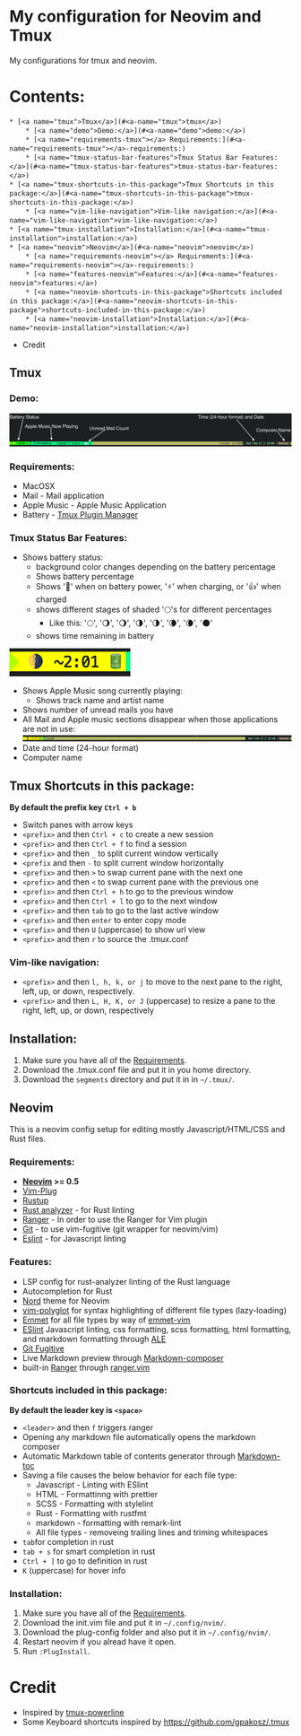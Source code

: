 # My configuration for Neovim and Tmux
My configurations for tmux and neovim.
# Contents:

<!-- vim-markdown-toc Marked -->

	* [<a name="tmux">Tmux</a>](#<a-name="tmux">tmux</a>)
		* [<a name="demo">Demo:</a>](#<a-name="demo">demo:</a>)
		* [<a name="requirements-tmux"></a> Requirements:](#<a-name="requirements-tmux"></a>-requirements:)
		* [<a name="tmux-status-bar-features">Tmux Status Bar Features:</a>](#<a-name="tmux-status-bar-features">tmux-status-bar-features:</a>)
	* [<a name="tmux-shortcuts-in-this-package">Tmux Shortcuts in this package:</a>](#<a-name="tmux-shortcuts-in-this-package">tmux-shortcuts-in-this-package:</a>)
		* [<a name="vim-like-navigation">Vim-like navigation:</a>](#<a-name="vim-like-navigation">vim-like-navigation:</a>)
	* [<a name="tmux-installation">Installation:</a>](#<a-name="tmux-installation">installation:</a>)
	* [<a name="neovim">Neovim</a>](#<a-name="neovim">neovim</a>)
		* [<a name="requirements-neovim"></a> Requirements:](#<a-name="requirements-neovim"></a>-requirements:)
		* [<a name="features-neovim">Features:</a>](#<a-name="features-neovim">features:</a>)
		* [<a name="neovim-shortcuts-in-this-package">Shortcuts included in this package:</a>](#<a-name="neovim-shortcuts-in-this-package">shortcuts-included-in-this-package:</a>)
		* [<a name="neovim-installation">Installation:</a>](#<a-name="neovim-installation">installation:</a>)
* [<a name="credit">Credit</a>](#<a-name="credit">credit</a>)

<!-- vim-markdown-toc -->
## <a name="tmux">Tmux</a>
### <a name="demo">Demo:</a>
![Tmux Status Bar image](images/tmux-status-bar-demo.png)
### <a name="requirements-tmux"></a> Requirements:
* MacOSX
* Mail - Mail application
* Apple Music - Apple Music Application
* Battery - <a href="https://github.com/tmux-plugins/tpm" target="_blank">Tmux Plugin Manager</a>
### <a name="tmux-status-bar-features">Tmux Status Bar Features:</a>
* Shows battery status:
	* background color changes depending on the battery percentage
	* Shows battery percentage
	* Shows '🔋' when on battery power, '⚡' when charging, or '👍' when charged
	* shows different stages of shaded '🌕's for different percentages
		* Like this: '🌕', '🌖', '🌖', '🌗', '🌗', '🌘', '🌘', '🌑'
	* shows time remaining in battery

![Tmux Status Bar with drained battery power](images/tmux-status-bar-drained.png)
* Shows Apple Music song currently playing:
	* Shows track name and artist name
* Shows number of unread mails you have
* All Mail and Apple music sections disappear when those applications are not in use:
![Tmux Status Bar with no sections](images/tmux-status-bar-no-sections.png)
* Date and time (24-hour format)
* Computer name

## <a name="tmux-shortcuts-in-this-package">Tmux Shortcuts in this package:</a>
**By default the prefix key ``Ctrl + b``**
* Switch panes with arrow keys
* ``<prefix>`` and then ``Ctrl + c`` to create a new session
* ``<prefix>`` and then ``Ctrl + f`` to find a session
* ``<prefix>`` and then ``_`` to split current window vertically
* ``<prefix`` and then ``-`` to split current window horizontally
* ``<prefix>`` and then ``>`` to swap current pane with the next one
* ``<prefix>`` and then ``<`` to swap current pane with the previous one
* ``<prefix>`` and then ``Ctrl + h`` to go to the previous window
* ``<prefix>`` and then ``Ctrl + l`` to go to the next window
* ``<prefix>`` and then ``tab`` to go to the last active window
* ``<prefix>`` and then ``enter`` to enter copy mode
* ``<prefix>`` and then ``U`` (uppercase) to show url view
* ``<prefix>`` and then ``r`` to source the .tmux.conf
### <a name="vim-like-navigation">Vim-like navigation:</a>
* ``<prefix>`` and then ``l, h, k, or j`` to move to the next pane to the right, left, up, or down, respectively.
* ``<prefix>`` and then ``L, H, K, or J`` (uppercase) to resize a pane to the right, left, up, or down, respectively
## <a name="tmux-installation">Installation:</a>
1. Make sure you have all of the [Requirements](#requirements-tmux).
1. Download the .tmux.conf file and put it in you home directory.
2. Download the ``segments`` directory and put it in in ``~/.tmux/``.
## <a name="neovim">Neovim</a>
This is a neovim config setup for editing mostly Javascript/HTML/CSS and Rust files.
### <a name="requirements-neovim"></a> Requirements:
* **<a href="https://neovim.io/" target="_blank">Neovim</a> >= 0.5**
* <a href="https://github.com/junegunn/vim-plug" target="_blank">Vim-Plug</a>
* <a href="https://rustup.rs" target="_blank">Rustup</a>
* <a href="https://rust-analyzer.github.io/manual.html#rust-analyzer-language-server-binary" target="_blank">Rust analyzer</a> - for Rust linting
* <a href="https://github.com/ranger/ranger" target="_blank">Ranger</a> - In order to use the Ranger for Vim plugin
* <a href="https://git-scm.com/downloads" target="_blank">Git</a> - to use vim-fugitive (git wrapper for neovim/vim)
* <a href="https://eslint.org/docs/user-guide/getting-started" target="_blank">Eslint</a> - for Javascript linting
### <a name="features-neovim">Features:</a>
* LSP config for rust-analyzer linting of the Rust language
* Autocompletion for Rust
* <a href="https://github.com/arcticicestudio/nord-vim" target = "_blank">Nord</a> theme for Neovim
* <a href="https://github.com/sheerun/vim-polyglot" target="_blank" >vim-polyglot</a> for syntax highlighting of different file types (lazy-loading)
* <a href="https://www.emmet.io/" target="_blank">Emmet</a> for all file types by way of <a href="https://github.com/mattn/emmet-vim" target="_blank">emmet-vim</a>
* <a href="https://eslint.org/docs/user-guide/getting-started" target="_blank">ESlint</a> Javascript linting, css formatting, scss formatting, html formatting, and markdown formatting through <a href="https://github.com/dense-analysis/ale" target="_blank">ALE</a>
* <a href="https://github.com/tpope/vim-fugitive" target="_blank">Git Fugitive</a>
* Live Markdown preview through <a href="https://github.com/euclio/vim-markdown-composer" target="_blank">Markdown-composer</a>
* built-in <a href="https://github.com/ranger/ranger" target="_blank">Ranger</a> through <a href="https://github.com/francoiscabrol/ranger.vim" target="_blank">ranger.vim</a>
### <a name="neovim-shortcuts-in-this-package">Shortcuts included in this package:</a>
**By default the leader key is ``<space>``**
* ``<leader>`` and then ``f`` triggers ranger
* Opening any markdown file automatically opens the markdown composer
* Automatic Markdown table of contents generator through <a href="https://github.com/mzlogin/vim-markdown-toc" target="_blank">Markdown-toc</a>
* Saving a file causes the below behavior for each file type:
	* Javascript - Linting with ESlint
	* HTML - Formattinng with prettier
	* SCSS - Formatting with stylelint
	* Rust - Formatting with rustfmt
	* markdown - formatting with remark-lint
	* All file types - removeing trailing lines and triming whitespaces
* ``tab``for completion in rust
* ``tab + s`` for smart completion in rust
* ``Ctrl + ]`` to go to definition in rust
* ``K`` (uppercase) for hover info
### <a name="neovim-installation">Installation:</a>
1. Make sure you have all of the [Requirements](#requirements-neovim).
2. Download the init.vim file and put it in ``~/.config/nvim/``.
3. Download the plug-config folder and also put it in ``~/.config/nvim/``.
4. Restart neovim if you alread have it open.
5. Run ``:PlugInstall``.
# <a name="credit">Credit</a>
* Inspired by <a href="https://github.com/erikw/tmux-powerline" target="_blank">tmux-powerline</a>
* Some Keyboard shortcuts inspired by <a href="https://github.com/gpakosz/.tmux" target="_blank">https://github.com/gpakosz/.tmux</a>
